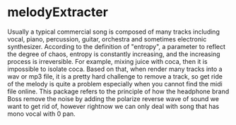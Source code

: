 # melodyExtracter

  Usually a typical commercial song is composed of many tracks including vocal,
  piano, percussion, guitar, orchestra and sometimes electronic synthesizer. According 
  to the definition of "entropy", a parameter to reflect the degree of chaos, entropy 
  is constantly increasing, and the increasing process is irreversible. For example, mixing
  juice with coca, then it is impossible to isolate coca. Based on that, when render many
  tracks into a wav or mp3 file, it is a pretty hard challenge to remove a track, so get 
  ride of the melody is quite a problem especially when you cannot find the midi file online.
  This package refers to the principle of how the headphone brand Boss remove the noise by adding
  the polarize reverse wave of sound we want to get rid of, however rightnow we can only deal
  with song that has mono vocal with 0 pan.
